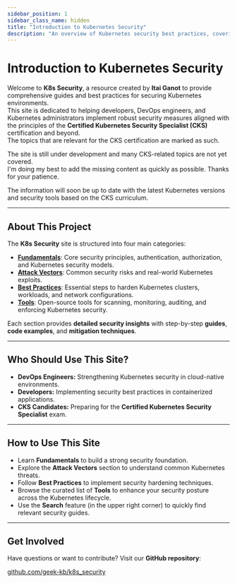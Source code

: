 ```yaml
---
sidebar_position: 1
sidebar_class_name: hidden
title: "Introduction to Kubernetes Security"
description: "An overview of Kubernetes security best practices, covering attack vectors, security fundamentals, and cluster hardening."
---
```


# Introduction to Kubernetes Security

Welcome to **K8s Security**, a resource created by **Itai Ganot** to provide comprehensive guides and best practices for securing Kubernetes environments.  
This site is dedicated to helping developers, DevOps engineers, and Kubernetes administrators implement robust security measures aligned with the principles of the **Certified Kubernetes Security Specialist (CKS)** certification and beyond.  
The topics that are relevant for the CKS certification are marked as such.

The site is still under development and many CKS-related topics are not yet covered.  
I'm doing my best to add the missing content as quickly as possible.
Thanks for your patience.

The information will soon be up to date with the latest Kubernetes versions and security tools based on the CKS curriculum.

---

## About This Project

The **K8s Security** site is structured into four main categories:

- **[Fundamentals](/docs/fundamentals/intro)**: Core security principles, authentication, authorization, and Kubernetes security models.
- **[Attack Vectors](/docs/attack_vectors/intro)**: Common security risks and real-world Kubernetes exploits.
- **[Best Practices](/docs/best_practices/intro)**: Essential steps to harden Kubernetes clusters, workloads, and network configurations.
- **[Tools](/docs/tools/intro)**: Open-source tools for scanning, monitoring, auditing, and enforcing Kubernetes security.

Each section provides **detailed security insights** with step-by-step **guides**, **code examples**, and **mitigation techniques**.

---

## Who Should Use This Site?

- **DevOps Engineers:** Strengthening Kubernetes security in cloud-native environments.
- **Developers:** Implementing security best practices in containerized applications.
- **CKS Candidates:** Preparing for the **Certified Kubernetes Security Specialist** exam.

---

## How to Use This Site

- Learn **Fundamentals** to build a strong security foundation.
- Explore the **Attack Vectors** section to understand common Kubernetes threats.
- Follow **Best Practices** to implement security hardening techniques.
- Browse the curated list of **Tools** to enhance your security posture across the Kubernetes lifecycle.
- Use the **Search** feature (in the upper right corner) to quickly find relevant security guides.

---

## Get Involved

Have questions or want to contribute? Visit our **GitHub repository**:

[github.com/geek-kb/k8s_security](https://github.com/geek-kb/k8s_security)

